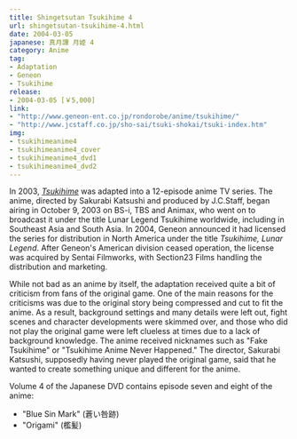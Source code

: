 ```yaml
---
title: Shingetsutan Tsukihime 4
url: shingetsutan-tsukihime-4.html
date: 2004-03-05
japanese: 真月譚 月姫 4
category: Anime
tag:
- Adaptation
- Geneon
- Tsukihime
release:
- 2004-03-05 [￥5,000]
link:
- "http://www.geneon-ent.co.jp/rondorobe/anime/tsukihime/"
- "http://www.jcstaff.co.jp/sho-sai/tsuki-shokai/tsuki-index.htm"
img:
- tsukihimeanime4
- tsukihimeanime4_cover
- tsukihimeanime4_dvd1
- tsukihimeanime4_dvd2
---
```


In 2003, [*Tsukihime*](tsukihime.html) was adapted into a 12-episode anime TV series. The anime, directed by Sakurabi Katsushi and produced by J.C.Staff, began airing in October 9, 2003 on BS-i, TBS and Animax, who went on to broadcast it under the title Lunar Legend Tsukihime worldwide, including in Southeast Asia and South Asia. In 2004, Geneon announced it had licensed the series for distribution in North America under the title *Tsukihime, Lunar Legend*. After Geneon's American division ceased operation, the license was acquired by Sentai Filmworks, with Section23 Films handling the distribution and marketing.

While not bad as an anime by itself, the adaptation received quite a bit of criticism from fans of the original game. One of the main reasons for the criticisms was due to the original story being compressed and cut to fit the anime. As a result, background settings and many details were left out, fight scenes and character developments were skimmed over, and those who did not play the original game were left clueless at times due to a lack of background knowledge. The anime received nicknames such as "Fake Tsukihime" or "Tsukihime Anime Never Happened." The director, Sakurabi Katsushi, supposedly having never played the original game, said that he wanted to create something unique and different for the anime.

Volume 4 of the Japanese DVD contains episode seven and eight of the anime:
- "Blue Sin Mark" (蒼い咎跡)
- "Origami" (檻髪)